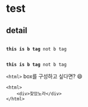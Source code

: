 # test
## detail
<pre>
<code>
<b>this is b tag</b> not b tag<br/>
  
<b>this is b tag</b> not b tag</code></pre>
`<html>` box를 구성하고 싶다면? :smile:
```
<html>
    <div>찾았노라</div>
</html>
```
